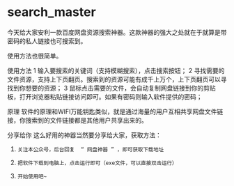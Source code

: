 # search_master
今天给大家安利一款百度网盘资源搜索神器。这款神器的强大之处就在于就算是带密码的私人链接也可搜索到。

使用方法也很简单。

使用方法
1
输入要搜索的关键词（支持模糊搜索），点击搜索按钮；
2
寻找需要的文件资源，支持上下页翻页。搜索到的资源可能有成千上万个，上下页翻页可以寻找到你想要的资源；
3
鼠标点击需要的文件，会自动复制网盘链接到你的剪贴板，打开浏览器粘贴链接访问即可。如果有密码则输入软件提供的密码；


原理
软件的原理和WIFI万能钥匙类似，就是通过海量的用户互相共享网盘文件链接，你搜索到的文件链接都是其他用户共享出来的。


分享给你
这么好用的神器当然要分享给大家，获取方法：

1.     关注本公众号，后台回复  “ 网盘神器 ” ，即可获取下载地址
2.     把软件下载到电脑上，点击运行即可（exe文件，可以直接双击运行）
3.     开始使用吧~
